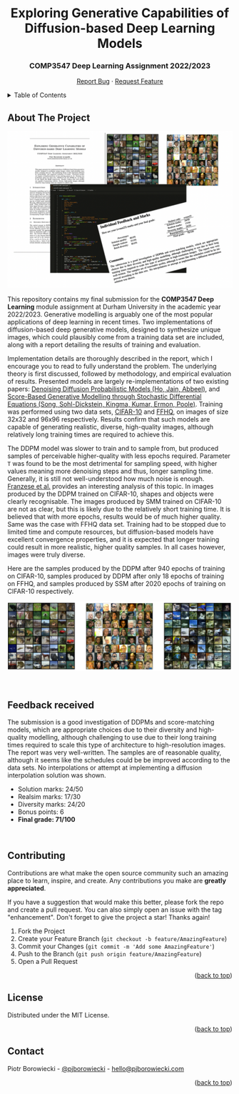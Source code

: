   <h1 align="center">Exploring Generative Capabilities of Diffusion-based Deep Learning Models</h1>
  <h3 align="center">COMP3547 Deep Learning Assignment 2022/2023</h3>
  <p align="center">
    <a href="https://github.com/pjborowiecki/COMP3547-Deep-Learning.git/issues">Report Bug</a>
    ·
    <a href="https://github.com/pjborowiecki/COMP3547-Deep-Learning.git/issues">Request Feature</a>
  </p>
</div>

<!-- TABLE OF CONTENTS -->
<details>
  <summary>Table of Contents</summary>
  <ol>
    <li>
      <a href="#about-the-project">About The Project</a>
    </li>
    <li>
    <a href="#feedback-received">Feedback Received</a>
    </li>
    <li><a href="#contributing">Contributing</a></li>
    <li><a href="#license">License</a></li>
    <li><a href="#contact">Contact</a></li>
  </ol>
</details>

<!-- ABOUT THE PROJECT -->

## About The Project

![images/screenshot1](images/screenshot-main.png)

This repository contains my final submission for the **COMP3547 Deep Learning** module assignment at Durham University in the academic year 2022/2023. Generative modelling is arguably one of the most popular applications of deep learning in recent times. Two implementations of diffusion-based deep generative models, designed to synthesize unique images, which could plausibly come from a training data set are included, along with a report detailing the results of training and evaluation.

Implementation details are thoroughly described in the report, which I encourage you to read to fully understand the problem. The underlying theory is first discussed, followed by methodology, and empirical evaluation of results. Presented models are largely re-implementations of two existing papers: [Denoising Diffusion Probabilistic Models (Ho, Jain, Abbeel)](https://arxiv.org/abs/2006.11239), and [Score-Based Generative Modelling through Stochastic Differential Equations (Song, Sohl-Dickstein, Kingma, Kumar, Ermon, Poole)](https://arxiv.org/abs/2011.13456). Training was performed using two data sets, [CIFAR-10](https://www.cs.toronto.edu/~kriz/cifar.html) and [FFHQ](https://github.com/NVlabs/ffhq-dataset), on images of size 32x32 and 96x96 respectively. Results confirm that such models are capable of generating realistic, diverse, high-quality images, although relatively long training times are required to achieve this.

The DDPM model was slower to train and to sample from, but produced samples of perceivable higher-quality with less epochs required. Parameter `T` was found to be the most detrimental for sampling speed, with higher values meaning more denoising steps and thus, longer sampling time. Generally, it is still not well-understood how much noise is enough. [Franzese et al.](https://arxiv.org/pdf/2206.05173.pdf) provides an interesting analysis of this topic. In images produced by the DDPM trained on CIFAR-10, shapes and objects were clearly recognisable. The images produced by SMM trained on CIFAR-10 are not as clear, but this is likely due to the relatively short training time. It is believed that with more epochs, results would be of much higher quality. Same was the case with FFHQ data set. Training had to be stopped due to limited time and compute resources, but diffusion-based models have excellent convergence properties, and it is expected that longer training could result in more realistic, higher quality samples. In all cases however, images were truly diverse.

Here are the samples produced by the DDPM after 940 epochs of training on CIFAR-10, samples produced by DDPM after only 18 epochs of training on FFHQ, and samples produced by SSM after 2020 epochs of training on CIFAR-10 respectively.

![images/screenshot2](images/screenshot5.png)

<br>
<!-- FEEDBACK RECEIVED -->

## Feedback received

The submission is a good investigation of DDPMs and score-matching models, which are appropriate choices due to their diversity and high-quality modelling, although challenging to use due to their long training times required to scale this type of architecture to high-resolution images. The report was very well-written. The samples are of reasonable quality, although it seems like the schedules could be be improved according to the data sets. No interpolations or attempt at implementing a diffusion interpolation solution was shown.

- Solution marks: 24/50
- Realsim marks: 17/30
- Diversity marks: 24/20
- Bonus points: 6
  <br>
- **Final grade: 71/100**

<br>
<!-- CONTRIBUTING -->

## Contributing

Contributions are what make the open source community such an amazing place to learn, inspire, and create. Any contributions you make are **greatly appreciated**.

If you have a suggestion that would make this better, please fork the repo and create a pull request. You can also simply open an issue with the tag "enhancement".
Don't forget to give the project a star! Thanks again!

1. Fork the Project
2. Create your Feature Branch (`git checkout -b feature/AmazingFeature`)
3. Commit your Changes (`git commit -m 'Add some AmazingFeature'`)
4. Push to the Branch (`git push origin feature/AmazingFeature`)
5. Open a Pull Request

<p align="right">(<a href="#readme-top">back to top</a>)</p>

<!-- LICENSE -->

## License

Distributed under the MIT License.

<p align="right">(<a href="#readme-top">back to top</a>)</p>

<!-- CONTACT -->

## Contact

Piotr Borowiecki - [@pjborowiecki](https://twitter.com/pjborowiecki) - hello@pjborowiecki.com

<p align="right">(<a href="#readme-top">back to top</a>)</p>
